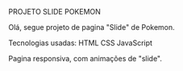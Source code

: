PROJETO SLIDE POKEMON

Olá, segue projeto de pagina "Slide" de Pokemon.

Tecnologias usadas:
HTML
CSS
JavaScript

Pagina responsiva, com animações de "slide".
